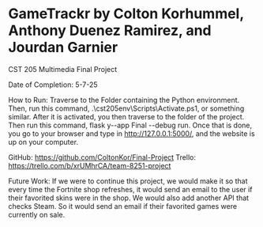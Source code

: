 # GameTrackr by Colton Korhummel, Anthony Duenez Ramirez, and Jourdan Garnier
 CST 205 Multimedia Final Project

 Date of Completion: 5-7-25

 How to Run: Traverse to the Folder containing the Python environment. Then, run this command, .\cst205env\Scripts\Activate.ps1, or something similar.
 After it is activated, you then traverse to the folder of the project. Then run this command, flask y--app Final --debug run.
 Once that is done, you go to your browser and type in http://127.0.0.1:5000/, and the website is up on your computer.

 GitHub: https://github.com/ColtonKor/Final-Project
 Trello: https://trello.com/b/xrUMhrCA/team-8251-project


Future Work: If we were to continue this project, we would make it so that every time the Fortnite shop refreshes, it would send an email to the user if their favorited skins were in the shop.
We would also add another API that checks Steam. So it would send an email if their favorited games were currently on sale. 
